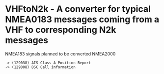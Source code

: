 # VHFtoN2k - A converter for typical NMEA0183 messages coming from a VHF to corresponding N2k messages


NMEA183 signals planned to be converted NMEA2000

	-> (129038) AIS Class A Position Report
	-> (129808) DSC Call information



